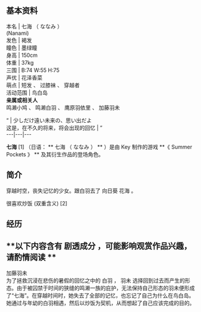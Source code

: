 **基本资料**  
---  
本名  |  七海  （  ななみ  ）    
(Nanami)  
发色  |  褐发   
瞳色  |  墨绿瞳   
身高  |  150cm   
体重  |  37kg   
三围  |  B:74 W:55 H:75   
声优  |  花泽香菜   
萌点  |  短发  、  过膝袜  、  穿越者   
活动范围  |  鸟白岛   
**亲属或相关人**  
鸣濑小鸠  、  鸣濑白羽  、  鹰原羽依里  、  加藤羽未  
  
“  |  少しだけ遠い未来の、思い出だよ    
这是，在不久的将来，将会出现的回忆  |  ”   
---|---|---  
  
**七海** [1]  （日语：  ** 七海  （  ななみ  ）  ** ）是由  Key  制作的游戏 **《 Summer Pockets  》
** 及其衍生作品的登场角色。

##  简介

穿越时空，丧失记忆的少女。跟白羽去了  向日葵  花海  。

很喜欢炒饭  (双重含义)  [2]

##  经历

**以下内容含有 剧透成分  ，可能影响观赏作品兴趣，请酌情阅读 **  
---  
加藤羽未  
为了拯救沉浸在悲伤的暑假的回忆之中的  白羽  ，  羽未
选择回到过去而产生的形态。由于被囚禁于时间的狭缝的鸣濑一族的庇护，无法保持自己形态的羽未便形成了“七海”。在穿越时间时，她失去了全部的记忆，也忘记了自己为什么在鸟白岛。她通过与年幼的白羽相遇，然后以炒饭为契机，从而想起了自己应该完成的目的。  
  